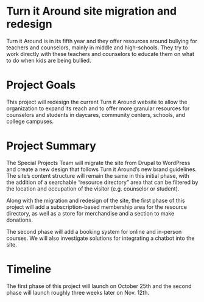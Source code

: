 # Turn it Around site migration and redesign

Turn it Around is in its fifth year and they offer resources around bullying for teachers and counselors, mainly in middle and high-schools. They try to work directly with these teachers and counselors to educate them on what to do when kids are being bullied.

# Project Goals
This project will redesign the current Turn it Around website to allow the organization to expand its reach and to offer more granular resources for counselors and students in daycares, community centers, schools, and college campuses.

# Project Summary
The Special Projects Team will migrate the site from Drupal to WordPress and create a new design that follows Turn it Around’s new brand guidelines. The site’s content structure will remain the same in this initial phase, with the addition of a searchable “resource directory” area that can be filtered by the location and occupation of the visitor (e.g. counselor or student).

Along with the migration and redesign of the site, the first phase of this project will add a subscription-based membership area for the resource directory, as well as a store for merchandise and a section to make donations.

The second phase will add a booking system for online and in-person courses. We will also investigate solutions for integrating a chatbot into the site.

# Timeline

The first phase of this project will launch on October 25th and the second phase will launch roughly three weeks later on Nov. 12th.
